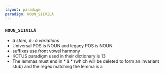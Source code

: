 ```yaml
---
layout: paradigm
paradigm: NOUN_SIIVILÄ
---
```

### ` NOUN_SIIVILÄ `

* _ä stem, ä : ö variations_
* Universal POS is NOUN and legacy POS is NOUN
* suffixes use front vowel harmony
* KOTUS paradigm used in their dictionary is 13
* The lemmas must end in * ä * (which will be deleted to form an invariant stub) and the regex matching the lemma is ` ä `

